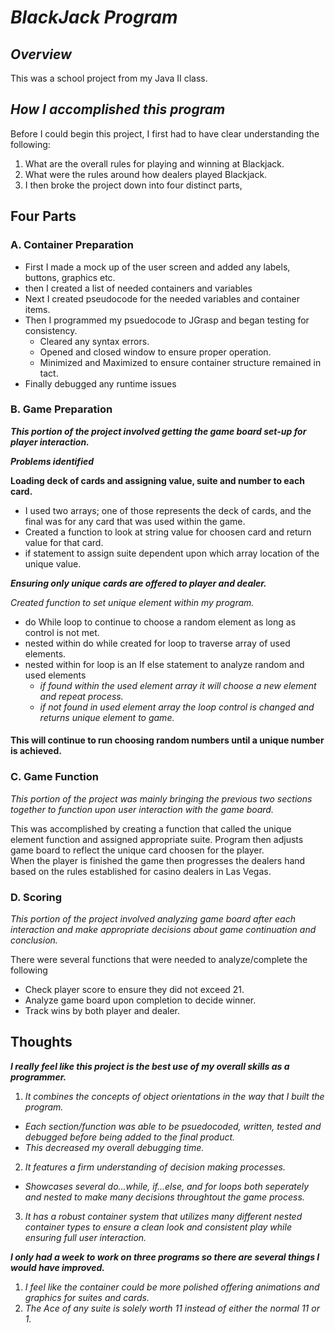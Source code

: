 # **_BlackJack Program_**

## **_Overview_**
This was a school project from my Java II class.  

## **_How I accomplished this program_**

Before I could begin this project, I first had to have clear understanding the following: 
1. What are the overall rules for playing and winning at Blackjack.  
2. What were the rules around how dealers played Blackjack. 
3. I then broke the project down into four distinct parts, 

## **Four Parts** 

  ### A. Container Preparation
   * First I made a mock up of the user screen and added any labels, buttons, graphics etc.  
   * then I created a list of needed containers and variables 
   * Next I created pseudocode for the needed variables and container items.  
   * Then I programmed my psuedocode to JGrasp and began testing for consistency. 
     - Cleared any syntax errors. 
     - Opened and closed window to ensure proper operation.
     - Minimized and Maximized to ensure container structure remained in tact.  
   * Finally debugged any runtime issues
    
  ### B. Game Preparation
   **_This portion of the project involved getting the game board set-up for player interaction._** 
    
   **_Problems identified_**
     
   **Loading deck of cards and assigning value, suite and number to each card.**
   * I used two arrays; one of those represents the deck of cards, 
   and the final was for any card that was used within the game.  
   * Created a function to look at string value for choosen card and return value for that card.
   * if statement to assign suite dependent upon which array location of the unique value.  
      
   **_Ensuring only unique cards are offered to player and dealer._** 
      
   *_Created function to set unique element within my program._* 
   * do While loop to continue to choose a random element as long as control is not met.  
   * nested within do while created for loop to traverse array of used elements.
   * nested within for loop is an If else statement to analyze random and used elements 
     - _if found within the used element array it will choose a new element and repeat process._ 
     - _if not found in used element array the loop control is changed and returns unique element to game._
      
   #### **This will continue to run choosing random numbers until a unique number is achieved.**
      
  ### C. Game Function
  
  _This portion of the project was mainly bringing the previous two sections together to function upon user interaction with the game board._
  
  This was accomplished by creating a function that called the unique element function and assigned appropriate suite.
    Program then adjusts game board to reflect the unique card choosen for the player.  
      When the player is finished the game then progresses the dealers hand based on the rules established 
      for casino dealers in Las Vegas.  
        
    
  ### D. Scoring
  
  _This portion of the project involved analyzing game board after each interaction and make appropriate decisions about game continuation and conclusion._
  
  There were several functions that were needed to analyze/complete the following
   * Check player score to ensure they did not exceed 21.  
   * Analyze game board upon completion to decide winner.  
   * Track wins by both player and dealer. 

## Thoughts   
**_I really feel like this project is the best use of my overall skills as a programmer._**
1. _It combines the concepts of object orientations in the way that I built the program._ 
 * _Each section/function was able to be psuedocoded, written, tested and debugged before being added to the final product._ 
 * _This decreased my overall debugging time._  
2. _It features a firm understanding of decision making processes._ 
 * _Showcases several do...while, if...else, and for loops both seperately and nested to make many decisions throughtout the game process._
3. _It has a robust container system that utilizes many different nested container types to ensure a clean look and consistent play while ensuring full_
_user interaction._    

**_I only had a week to work on three programs so there are several things I would have improved._**
1. _I feel like the container could be more polished offering animations and graphics for suites and cards._
2. _The Ace of any suite is solely worth 11 instead of either the normal 11 or 1._
 






